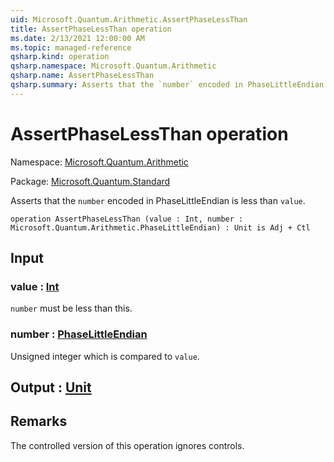 ```yaml
---
uid: Microsoft.Quantum.Arithmetic.AssertPhaseLessThan
title: AssertPhaseLessThan operation
ms.date: 2/13/2021 12:00:00 AM
ms.topic: managed-reference
qsharp.kind: operation
qsharp.namespace: Microsoft.Quantum.Arithmetic
qsharp.name: AssertPhaseLessThan
qsharp.summary: Asserts that the `number` encoded in PhaseLittleEndian is less than `value`.
---
```


# AssertPhaseLessThan operation

Namespace: [Microsoft.Quantum.Arithmetic](xref:Microsoft.Quantum.Arithmetic)

Package: [Microsoft.Quantum.Standard](https://nuget.org/packages/Microsoft.Quantum.Standard)


Asserts that the `number` encoded in PhaseLittleEndian is less than `value`.

```qsharp
operation AssertPhaseLessThan (value : Int, number : Microsoft.Quantum.Arithmetic.PhaseLittleEndian) : Unit is Adj + Ctl
```


## Input

### value : [Int](xref:microsoft.quantum.lang-ref.int)

`number` must be less than this.


### number : [PhaseLittleEndian](xref:Microsoft.Quantum.Arithmetic.PhaseLittleEndian)

Unsigned integer which is compared to `value`.



## Output : [Unit](xref:microsoft.quantum.lang-ref.unit)



## Remarks

The controlled version of this operation ignores controls.
